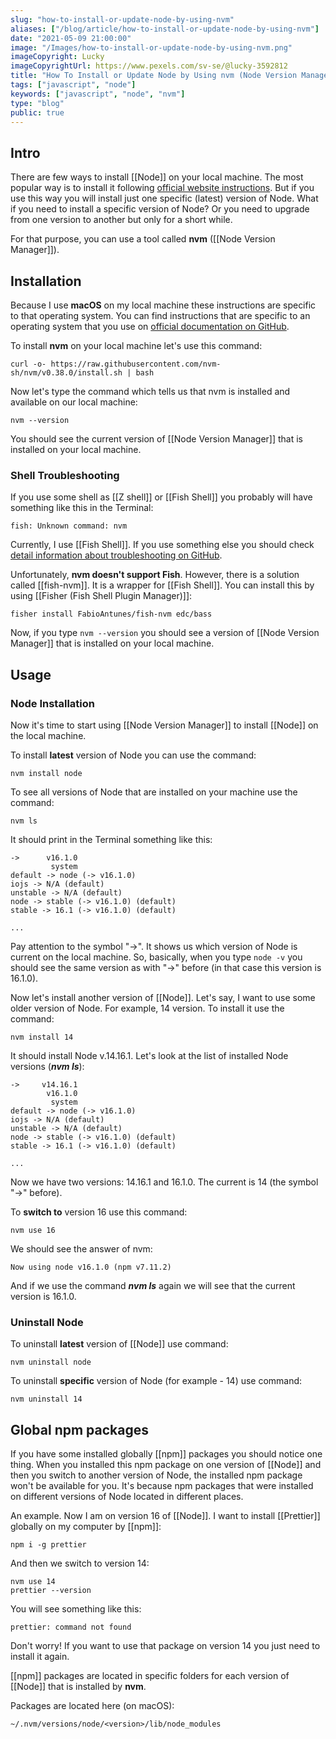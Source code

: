 ```yaml
---
slug: "how-to-install-or-update-node-by-using-nvm"
aliases: ["/blog/article/how-to-install-or-update-node-by-using-nvm"]
date: "2021-05-09 21:00:00"
image: "/Images/how-to-install-or-update-node-by-using-nvm.png"
imageCopyright: Lucky
imageCopyrightUrl: https://www.pexels.com/sv-se/@lucky-3592812
title: "How To Install or Update Node by Using nvm (Node Version Manager)"
tags: ["javascript", "node"]
keywords: ["javascript", "node", "nvm"]
type: "blog"
public: true
---
```



## Intro

There are few ways to install [[Node]] on your local machine. The most popular way is to install it following [official website instructions](https://nodejs.org/en). But if you use this way you will install just one specific (latest) version of Node. What if you need to install a specific version of Node? Or you need to upgrade from one version to another but only for a short while.

For that purpose, you can use a tool called **nvm** ([[Node Version Manager]]).

## Installation

Because I use **macOS** on my local machine these instructions are specific to that operating system. You can find instructions that are specific to an operating system that you use on [official documentation on GitHub](https://github.com/nvm-sh/nvm).

To install **nvm** on your local machine let's use this command:

```
curl -o- https://raw.githubusercontent.com/nvm-sh/nvm/v0.38.0/install.sh | bash
```

Now let's type the command which tells us that nvm is installed and available on our local machine:

```
nvm --version
```

You should see the current version of [[Node Version Manager]] that is installed on your local machine.

### Shell Troubleshooting

If you use some shell as [[Z shell]] or [[Fish Shell]] you probably will have something like this in the Terminal:

```
fish: Unknown command: nvm
```

Currently, I use [[Fish Shell]]. If you use something else you should check [detail information about troubleshooting on GitHub](https://github.com/nvm-sh/nvm#troubleshooting-on-macos).

Unfortunately, **nvm doesn't support Fish**. However, there is a solution called [[fish-nvm]]. It is a wrapper for [[Fish Shell]]. You can install this by using [[Fisher (Fish Shell Plugin Manager)]]:

```
fisher install FabioAntunes/fish-nvm edc/bass
```

Now, if you type `nvm --version` you should see a version of [[Node Version Manager]] that is installed on your local machine.

## Usage

### Node Installation

Now it's time to start using [[Node Version Manager]] to install [[Node]] on the local machine.

To install **latest** version of Node you can use the command:

```
nvm install node
```

To see all versions of Node that are installed on your machine use the command:

```
nvm ls
```

It should print in the Terminal something like this:

```
->      v16.1.0
         system
default -> node (-> v16.1.0)
iojs -> N/A (default)
unstable -> N/A (default)
node -> stable (-> v16.1.0) (default)
stable -> 16.1 (-> v16.1.0) (default)

...
```


Pay attention to the symbol "->". It shows us which version of Node is current on the local machine. So, basically, when you type `node -v` you should see the same version as with "->" before (in that case this version is 16.1.0).

Now let's install another version of [[Node]]. Let's say, I want to use some older version of Node. For example, 14 version. To install it use the command:

```
nvm install 14
```

It should install Node v.14.16.1. Let's look at the list of installed Node versions (**_nvm ls_**):

```
->     v14.16.1
        v16.1.0
         system
default -> node (-> v16.1.0)
iojs -> N/A (default)
unstable -> N/A (default)
node -> stable (-> v16.1.0) (default)
stable -> 16.1 (-> v16.1.0) (default)

...
```

Now we have two versions: 14.16.1 and 16.1.0. The current is 14 (the symbol "->" before).

To **switch to** version 16 use this command:

```
nvm use 16
```

We should see the answer of nvm:

```
Now using node v16.1.0 (npm v7.11.2)
```

And if we use the command **_nvm ls_** again we will see that the current version is 16.1.0.

### Uninstall Node

To uninstall **latest** version of [[Node]] use command:

```
nvm uninstall node
```

To uninstall **specific** version of Node (for example - 14) use command:

```
nvm uninstall 14
```

## Global npm packages

If you have some installed globally [[npm]] packages you should notice one thing. When you installed this npm package on one version of [[Node]] and then you switch to another version of Node, the installed npm package won't be available for you. It's because npm packages that were installed on different versions of Node located in different places.

An example. Now I am on version 16 of [[Node]]. I want to install [[Prettier]] globally on my computer by [[npm]]:

```
npm i -g prettier
```

And then we switch to version 14:

```
nvm use 14
prettier --version
```

You will see something like this:

```
prettier: command not found
```

Don't worry! If you want to use that package on version 14 you just need to install it again.

[[npm]] packages are located in specific folders for each version of [[Node]] that is installed by **nvm**.

Packages are located here (on macOS):

```
~/.nvm/versions/node/<version>/lib/node_modules
```

